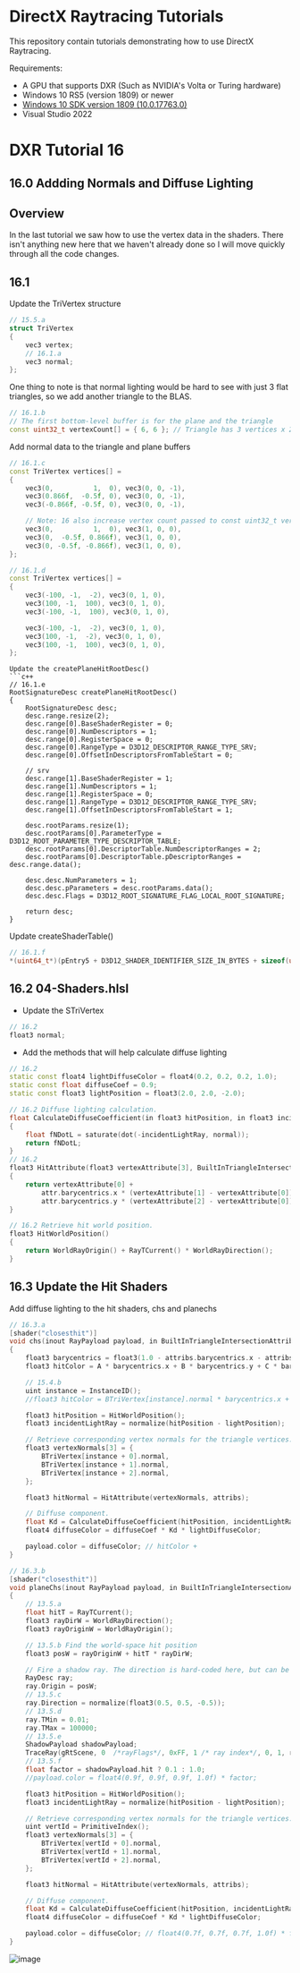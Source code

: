 DirectX Raytracing Tutorials
============
This repository contain tutorials demonstrating how to use DirectX Raytracing.

Requirements:
- A GPU that supports DXR (Such as NVIDIA's Volta or Turing hardware)
- Windows 10 RS5 (version 1809) or newer
- [Windows 10 SDK version 1809 (10.0.17763.0)](https://developer.microsoft.com/en-us/windows/downloads/sdk-archive)
- Visual Studio 2022

# DXR Tutorial 16

## 16.0 Addding Normals and Diffuse Lighting

## Overview
In the last tutorial we saw how to use the vertex data in the shaders.  There isn't anything new here that we haven't already done so I will move quickly through all the code changes.

## 16.1
Update the TriVertex structure
```c++
// 15.5.a
struct TriVertex
{
    vec3 vertex;
    // 16.1.a
    vec3 normal;
};
```
One thing to note is that normal lighting would be hard to see with just 3 flat triangles, so we add another triangle to the BLAS.
```c++
// 16.1.b
// The first bottom-level buffer is for the plane and the triangle
const uint32_t vertexCount[] = { 6, 6 }; // Triangle has 3 vertices x 2, plane has 6
```
Add normal data to the triangle and plane buffers
```c++
// 16.1.c
const TriVertex vertices[] =
{
    vec3(0,          1,  0), vec3(0, 0, -1),
    vec3(0.866f,  -0.5f, 0), vec3(0, 0, -1),
    vec3(-0.866f, -0.5f, 0), vec3(0, 0, -1),

    // Note: 16 also increase vertex count passed to const uint32_t vertexCount[] = { 6, 6 }
    vec3(0,          1,  0), vec3(1, 0, 0),
    vec3(0,  -0.5f, 0.866f), vec3(1, 0, 0),
    vec3(0, -0.5f, -0.866f), vec3(1, 0, 0),
};
```
```c++
// 16.1.d
const TriVertex vertices[] =
{
    vec3(-100, -1,  -2), vec3(0, 1, 0),
    vec3(100, -1,  100), vec3(0, 1, 0),
    vec3(-100, -1,  100), vec3(0, 1, 0),

    vec3(-100, -1,  -2), vec3(0, 1, 0),
    vec3(100, -1,  -2), vec3(0, 1, 0),
    vec3(100, -1,  100), vec3(0, 1, 0),
};
```
```
Update the createPlaneHitRootDesc()
```c++
// 16.1.e
RootSignatureDesc createPlaneHitRootDesc()
{
    RootSignatureDesc desc;
    desc.range.resize(2);
    desc.range[0].BaseShaderRegister = 0;
    desc.range[0].NumDescriptors = 1;
    desc.range[0].RegisterSpace = 0;
    desc.range[0].RangeType = D3D12_DESCRIPTOR_RANGE_TYPE_SRV;
    desc.range[0].OffsetInDescriptorsFromTableStart = 0;

    // srv
    desc.range[1].BaseShaderRegister = 1;
    desc.range[1].NumDescriptors = 1;
    desc.range[1].RegisterSpace = 0;
    desc.range[1].RangeType = D3D12_DESCRIPTOR_RANGE_TYPE_SRV;
    desc.range[1].OffsetInDescriptorsFromTableStart = 1;

    desc.rootParams.resize(1);
    desc.rootParams[0].ParameterType = D3D12_ROOT_PARAMETER_TYPE_DESCRIPTOR_TABLE;
    desc.rootParams[0].DescriptorTable.NumDescriptorRanges = 2;
    desc.rootParams[0].DescriptorTable.pDescriptorRanges = desc.range.data();

    desc.desc.NumParameters = 1;
    desc.desc.pParameters = desc.rootParams.data();
    desc.desc.Flags = D3D12_ROOT_SIGNATURE_FLAG_LOCAL_ROOT_SIGNATURE;

    return desc;
}
```
Update createShaderTable()
```c++
// 16.1.f
*(uint64_t*)(pEntry5 + D3D12_SHADER_IDENTIFIER_SIZE_IN_BYTES + sizeof(uint64_t)) = heapStart + mpDevice->GetDescriptorHandleIncrementSize(D3D12_DESCRIPTOR_HEAP_TYPE_CBV_SRV_UAV) * 2; // The SRV comes 2 after the program id
```

## 16.2 04-Shaders.hlsl
* Update the STriVertex
```c++
// 16.2
float3 normal;
```
* Add the methods that will help calculate diffuse lighting
```c++
// 16.2
static const float4 lightDiffuseColor = float4(0.2, 0.2, 0.2, 1.0);
static const float diffuseCoef = 0.9;
static const float3 lightPosition = float3(2.0, 2.0, -2.0);

// 16.2 Diffuse lighting calculation.
float CalculateDiffuseCoefficient(in float3 hitPosition, in float3 incidentLightRay, in float3 normal)
{
    float fNDotL = saturate(dot(-incidentLightRay, normal));
    return fNDotL;
}
// 16.2
float3 HitAttribute(float3 vertexAttribute[3], BuiltInTriangleIntersectionAttributes attr)
{
    return vertexAttribute[0] +
        attr.barycentrics.x * (vertexAttribute[1] - vertexAttribute[0]) +
        attr.barycentrics.y * (vertexAttribute[2] - vertexAttribute[0]);
}

// 16.2 Retrieve hit world position.
float3 HitWorldPosition()
{
    return WorldRayOrigin() + RayTCurrent() * WorldRayDirection();
}
```

## 16.3 Update the Hit Shaders
Add diffuse lighting to the hit shaders, chs and planechs
```c++
// 16.3.a
[shader("closesthit")]
void chs(inout RayPayload payload, in BuiltInTriangleIntersectionAttributes attribs)
{
    float3 barycentrics = float3(1.0 - attribs.barycentrics.x - attribs.barycentrics.y, attribs.barycentrics.x, attribs.barycentrics.y);
    float3 hitColor = A * barycentrics.x + B * barycentrics.y + C * barycentrics.z;

    // 15.4.b
    uint instance = InstanceID();
    //float3 hitColor = BTriVertex[instance].normal * barycentrics.x + BTriVertex[instance].normal * barycentrics.y + BTriVertex[instance].normal * barycentrics.z;

    float3 hitPosition = HitWorldPosition();
    float3 incidentLightRay = normalize(hitPosition - lightPosition);

    // Retrieve corresponding vertex normals for the triangle vertices.
    float3 vertexNormals[3] = {
        BTriVertex[instance + 0].normal,
        BTriVertex[instance + 1].normal,
        BTriVertex[instance + 2].normal,
    };

    float3 hitNormal = HitAttribute(vertexNormals, attribs);

    // Diffuse component.
    float Kd = CalculateDiffuseCoefficient(hitPosition, incidentLightRay, hitNormal);
    float4 diffuseColor = diffuseCoef * Kd * lightDiffuseColor;

    payload.color = diffuseColor; // hitColor + 
}
```
```c++
// 16.3.b
[shader("closesthit")]
void planeChs(inout RayPayload payload, in BuiltInTriangleIntersectionAttributes attribs)
{
    // 13.5.a
    float hitT = RayTCurrent();
    float3 rayDirW = WorldRayDirection();
    float3 rayOriginW = WorldRayOrigin();

    // 13.5.b Find the world-space hit position
    float3 posW = rayOriginW + hitT * rayDirW;

    // Fire a shadow ray. The direction is hard-coded here, but can be fetched from a constant-buffer
    RayDesc ray;
    ray.Origin = posW;
    // 13.5.c
    ray.Direction = normalize(float3(0.5, 0.5, -0.5));
    // 13.5.d
    ray.TMin = 0.01;
    ray.TMax = 100000;
    // 13.5.e
    ShadowPayload shadowPayload;
    TraceRay(gRtScene, 0  /*rayFlags*/, 0xFF, 1 /* ray index*/, 0, 1, ray, shadowPayload);
    // 13.5.f
    float factor = shadowPayload.hit ? 0.1 : 1.0;
    //payload.color = float4(0.9f, 0.9f, 0.9f, 1.0f) * factor;

    float3 hitPosition = HitWorldPosition();
    float3 incidentLightRay = normalize(hitPosition - lightPosition);

    // Retrieve corresponding vertex normals for the triangle vertices.
    uint vertId = PrimitiveIndex();
    float3 vertexNormals[3] = {
        BTriVertex[vertId + 0].normal,
        BTriVertex[vertId + 1].normal,
        BTriVertex[vertId + 2].normal,
    };

    float3 hitNormal = HitAttribute(vertexNormals, attribs);

    // Diffuse component.
    float Kd = CalculateDiffuseCoefficient(hitPosition, incidentLightRay, hitNormal);
    float4 diffuseColor = diffuseCoef * Kd * lightDiffuseColor;

    payload.color = diffuseColor; // float4(0.7f, 0.7f, 0.7f, 1.0f) * factor + 
}
```

![image](https://user-images.githubusercontent.com/17934438/222509414-c22fc5bd-a7cc-48d5-adc1-ec018cdda216.png)
